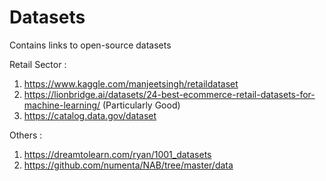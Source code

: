 # Datasets
Contains links to open-source datasets


Retail Sector :
1. https://www.kaggle.com/manjeetsingh/retaildataset
2. https://lionbridge.ai/datasets/24-best-ecommerce-retail-datasets-for-machine-learning/ (Particularly Good)
3. https://catalog.data.gov/dataset

Others :
1. https://dreamtolearn.com/ryan/1001_datasets
2. https://github.com/numenta/NAB/tree/master/data
